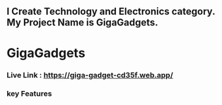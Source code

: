## I Create Technology and Electronics category. My Project Name is GigaGadgets.
# GigaGadgets

### Live Link : https://giga-gadget-cd35f.web.app/

### key Features



